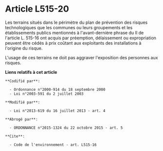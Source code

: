# Article L515-20

Les terrains situés dans le périmètre du plan de prévention des risques technologiques que les communes ou leurs groupements
et les établissements publics mentionnés à l'avant-dernière phrase du II de l'article L. 515-16 ont acquis par préemption,
délaissement ou expropriation peuvent être cédés à prix coûtant aux exploitants des installations à l'origine du risque. 

L'usage de ces terrains ne doit pas aggraver l'exposition des personnes aux risques.

**Liens relatifs à cet article**

	**Codifié par**:

	  - Ordonnance n°2000-914 du 18 septembre 2000
	  - Loi n°2003-591 du 2 juillet 2003

	**Modifié par**:

	  - Loi n°2013-619 du 16 juillet 2013 - art. 4

	**Abrogé par**:

	  - ORDONNANCE n°2015-1324 du 22 octobre 2015 - art. 5

	**Cite**:

	  - Code de l'environnement - art. L515-16
